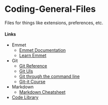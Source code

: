 # Coding-General-Files
Files for things like extensions, preferences, etc.
#### Links
* Emmet
  * [Emmet Documentation](http://docs.emmet.io/)
  * [Learn Emmet](https://www.sitepoint.com/faster-workflow-mastering-emmet-part-1/)
* Git  
  * [Git Reference](http://rogerdudler.github.io/git-guide/)
  * [Git UIs](https://git-scm.com/download/gui/linux)
  * [Git through the command line](https://try.github.io/)
  * [Git-it Course](http://jlord.us/git-it/index.html)
* Markdown
  * [Markdown Cheatsheet](https://github.com/adam-p/markdown-here/wiki/Markdown-Cheatsheet)
* [Code Library](https://docs.google.com/spreadsheets/d/1SnRFG3rUVQIGk2IgywHKXXbvDVXeu2C0dnx10JOuduY/edit?usp=sharing)
